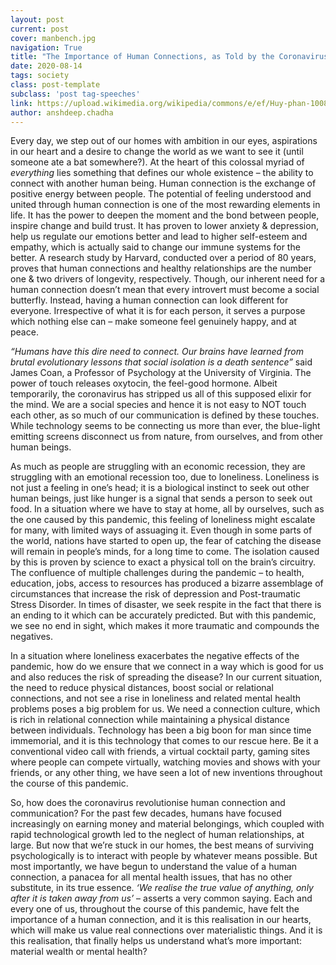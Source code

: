 ```yaml
---
layout: post
current: post
cover: manbench.jpg
navigation: True
title: "The Importance of Human Connections, as Told by the Coronavirus"
date: 2020-08-14
tags: society
class: post-template
subclass: 'post tag-speeches'
link: https://upload.wikimedia.org/wikipedia/commons/e/ef/Huy-phan-100866-unsplash.jpg
author: anshdeep.chadha
--- 
```

Every day, we step out of our homes with ambition in our eyes,  aspirations in our heart  and a desire to change the world as we want to see it (until someone ate a bat somewhere?). At the heart of this colossal myriad of *everything* lies something that defines our whole existence – the ability to connect with another human being. Human connection is the exchange of positive energy between people.  The potential of feeling understood and united through human connection is one of the most rewarding elements in life. It has the power to deepen the moment and the bond between people, inspire change and build trust. It has proven to lower anxiety & depression, help us regulate our emotions better and lead to higher self-esteem and empathy, which is actually said to change our immune systems for the better. A research study by Harvard, conducted over a period of 80 years, proves that human connections and healthy relationships are the number one & two drivers of longevity, respectively. Though, our inherent need for a human connection doesn’t mean that every introvert must become a social butterfly. Instead, having a human connection can look different for everyone. Irrespective of what it is for each person, it serves a purpose which nothing else can – make someone feel genuinely happy, and at peace.

  
*“Humans have this dire need to connect. Our brains have learned from brutal evolutionary lessons that social isolation is a death sentence”* said James Coan, a Professor of Psychology at the University of Virginia. The power of touch releases oxytocin, the feel-good hormone. Albeit temporarily, the coronavirus has stripped us all of this supposed elixir for the mind. We are a social species and hence it is not easy to NOT touch each other, as so much of our communication is defined by these touches. While technology seems to be connecting us more than ever, the blue-light emitting screens disconnect us from nature, from ourselves, and from other human beings.

  
As much as people are struggling with an economic recession, they are struggling with an emotional recession too, due to loneliness. Loneliness is not just a feeling in one’s head; it is a biological instinct to seek out other human beings, just like hunger is a signal that sends a person to seek out food. In a situation where we have to stay at home, all by ourselves, such as the one caused by this pandemic, this feeling of loneliness might escalate for many, with limited ways of assuaging it. Even though in some parts of the world, nations have started to open up, the fear of catching the disease will remain in people’s minds, for a long time to come.  The isolation caused by this is proven by science to exact a physical toll on the brain’s circuitry. The confluence of multiple challenges during the pandemic – to health, education, jobs, access to resources has produced a bizarre assemblage of circumstances that increase the risk of depression and Post-traumatic Stress Disorder. In times of disaster, we seek respite in the fact that there is an ending to it which can be accurately predicted. But with this pandemic, we see no end in sight, which makes it more traumatic and compounds the negatives.  
  

In a situation where loneliness exacerbates the negative effects of the pandemic, how do we ensure that we connect in a way which is good for us and also reduces the risk of spreading the disease? In our current situation, the need to reduce physical distances, boost social or relational connections, and not see a rise in loneliness and related mental health problems poses a big problem for us. We need a connection culture, which is rich in relational connection while maintaining a physical distance between individuals. Technology has been a big boon for man since time immemorial, and it is this technology that comes to our rescue here. Be it a conventional video call with friends, a virtual cocktail party, gaming sites where people can compete virtually, watching movies and shows with your friends, or any other thing, we have seen a lot of new inventions throughout the course of this pandemic.

  
So, how does the coronavirus revolutionise human connection and communication? For the past few decades, humans have focused increasingly on earning money and material belongings, which coupled with rapid technological growth led to the neglect of human relationships, at large. But now that we’re stuck in our homes, the best means of surviving psychologically is to interact with people by whatever means possible. But most importantly, we have begun to understand the value of a human connection, a panacea for all mental health issues, that has no other substitute, in its true essence. *‘We realise the true value of anything, only after it is taken away from us’* – asserts a very common saying. Each and every one of us, throughout the course of this pandemic, have felt the importance of a human connection, and it is this realisation in our hearts, which will make us value real connections over materialistic things. And it is this realisation, that finally helps us understand what’s more important: material wealth or mental health?
